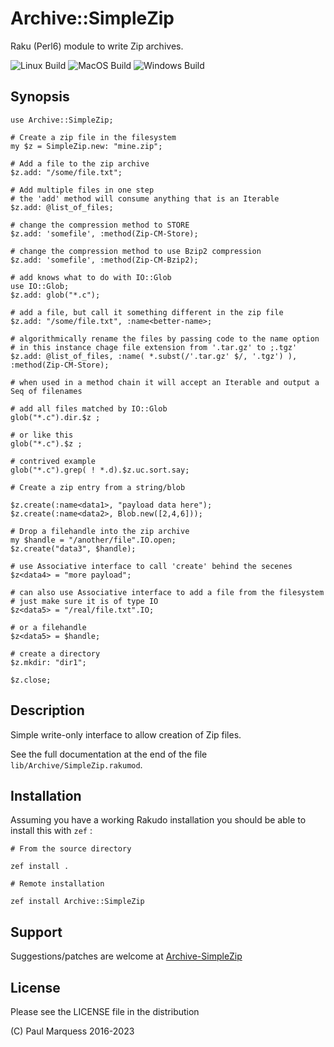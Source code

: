 # Archive::SimpleZip

Raku (Perl6) module to write Zip archives.

![Linux Build](https://github.com/pmqs/Archive-SimpleZip/actions/workflows/linux.yml/badge.svg)
![MacOS Build](https://github.com/pmqs/Archive-SimpleZip/actions/workflows/macos.yml/badge.svg)
![Windows Build](https://github.com/pmqs/Archive-SimpleZip/actions/workflows/windows.yml/badge.svg)

## Synopsis


```
use Archive::SimpleZip;

# Create a zip file in the filesystem
my $z = SimpleZip.new: "mine.zip";

# Add a file to the zip archive
$z.add: "/some/file.txt";

# Add multiple files in one step
# the 'add' method will consume anything that is an Iterable
$z.add: @list_of_files;

# change the compression method to STORE
$z.add: 'somefile', :method(Zip-CM-Store);

# change the compression method to use Bzip2 compression
$z.add: 'somefile', :method(Zip-CM-Bzip2);

# add knows what to do with IO::Glob
use IO::Glob;
$z.add: glob("*.c");

# add a file, but call it something different in the zip file
$z.add: "/some/file.txt", :name<better-name>;

# algorithmically rename the files by passing code to the name option
# in this instance chage file extension from '.tar.gz' to ;.tgz'
$z.add: @list_of_files, :name( *.subst(/'.tar.gz' $/, '.tgz') ), :method(Zip-CM-Store);

# when used in a method chain it will accept an Iterable and output a Seq of filenames

# add all files matched by IO::Glob
glob("*.c").dir.$z ;

# or like this
glob("*.c").$z ;

# contrived example
glob("*.c").grep( ! *.d).$z.uc.sort.say;

# Create a zip entry from a string/blob

$z.create(:name<data1>, "payload data here");
$z.create(:name<data2>, Blob.new([2,4,6]));

# Drop a filehandle into the zip archive
my $handle = "/another/file".IO.open;
$z.create("data3", $handle);

# use Associative interface to call 'create' behind the secenes
$z<data4> = "more payload";

# can also use Associative interface to add a file from the filesystem
# just make sure it is of type IO
$z<data5> = "/real/file.txt".IO;

# or a filehandle
$z<data5> = $handle;

# create a directory
$z.mkdir: "dir1";

$z.close;
```


## Description

Simple write-only interface to allow creation of Zip files.

See the full documentation at the end of the file `lib/Archive/SimpleZip.rakumod`.

## Installation

Assuming you have a working Rakudo installation you should be able to install this with `zef` :

```
# From the source directory

zef install .

# Remote installation

zef install Archive::SimpleZip
```
## Support

Suggestions/patches are welcome at [Archive-SimpleZip](https://github.com/pmqs/Archive-SimpleZip)

## License

Please see the LICENSE file in the distribution

(C) Paul Marquess 2016-2023
